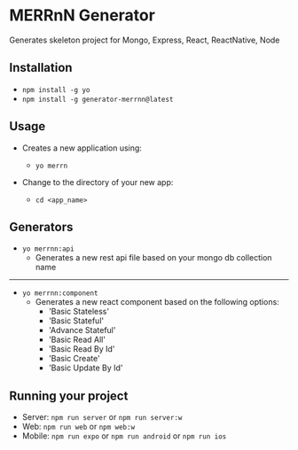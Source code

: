 # MERRnN Generator
Generates skeleton project for Mongo, Express, React, ReactNative, Node

## Installation
* `npm install -g yo`
* `npm install -g generator-merrnn@latest`

## Usage
* Creates a new application using:
  * `yo merrn`

* Change to the directory of your new app:
  * `cd <app_name>`

## Generators

* `yo merrnn:api`
  * Generates a new rest api file based on your mongo db collection name
---

* `yo merrnn:component`
  * Generates a new react component based on the following options:
    * 'Basic Stateless'
    * 'Basic Stateful'
    * 'Advance Stateful'
    * 'Basic Read All'
    * 'Basic Read By Id'
    * 'Basic Create'
    * 'Basic Update By Id'
    
## Running your project
* Server: `npm run server` or `npm run server:w`
* Web: `npm run web` or `npm web:w`
* Mobile: `npm run expo` or `npm run android` or `npm run ios`
